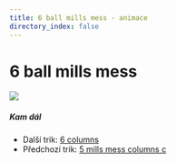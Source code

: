 ```yaml
---
title: 6 ball mills mess - animace
directory_index: false
---
```


# 6 ball mills mess

![](/animace/img/6-ball-mills-mess.gif)

##### Kam dál

- Další trik: [6 columns](6-columns.html "Další trik 6 columns")
- Předchozí trik: [5 mills mess columns c](5-mills-mess-columns-c.html "Předchozí trik 5 mills mess columns c")

